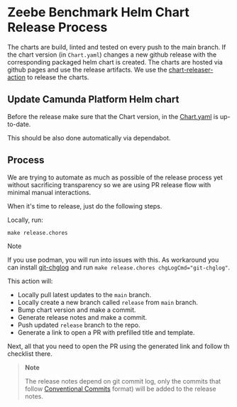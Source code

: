 # Zeebe Benchmark Helm Chart Release Process

The charts are build, linted and tested on every push to the main branch. If the chart version
(in `Chart.yaml`) changes a new github release with the corresponding packaged helm chart is
created. The charts are hosted via github pages and use the release artifacts. We use the
[chart-releaser-action](https://github.com/helm/chart-releaser-action) to release the charts.

## Update Camunda Platform Helm chart

Before the release make sure that the Chart version, in the [Chart.yaml](./charts/zeebe-benchmark/Chart.yaml) is up-to-date.

This should be also done automatically via dependabot.

## Process

We are trying to automate as much as possible of the release process yet without sacrificing
transparency so we are using PR release flow with minimal manual interactions.

When it's time to release, just do the following steps.

Locally, run:

```
make release.chores
```

> [!Note]
>
> If you use podman, you will run into issues with this.
> As workaround you can install [git-chglog](https://github.com/git-chglog/git-chglog) and run `make release.chores chgLogCmd="git-chglog"`.

This action will:

- Locally pull latest updates to the `main` branch.
- Locally create a new branch called `release` from `main` branch.
- Bump chart version and make a commit.
- Generate release notes and make a commit.
- Push updated `release` branch to the repo.
- Generate a link to open a PR with prefilled title and template.

Next, all that you need to open the PR using the generated link and follow th checklist there.

> **Note**
>
> The release notes depend on git commit log, only the commits that follow
[Conventional Commits](https://www.conventionalcommits.org/en/v1.0.0/) format) will be added to
the release notes.
